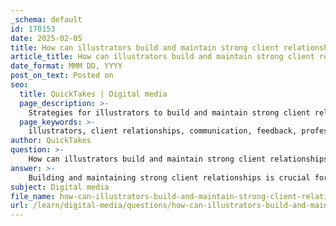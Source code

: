 ```yaml
---
_schema: default
id: 170153
date: 2025-02-05
title: How can illustrators build and maintain strong client relationships?
article_title: How can illustrators build and maintain strong client relationships?
date_format: MMM DD, YYYY
post_on_text: Posted on
seo:
  title: QuickTakes | Digital media
  page_description: >-
    Strategies for illustrators to build and maintain strong client relationships through effective communication, professional management, feedback collaboration, and networking.
  page_keywords: >-
    illustrators, client relationships, communication, feedback, professionalism, networking, adaptability, collaboration, project management
author: QuickTakes
question: >-
    How can illustrators build and maintain strong client relationships?
answer: >-
    Building and maintaining strong client relationships is crucial for illustrators, especially in a competitive market. Here are several strategies that can help illustrators foster these relationships effectively:\n\n1. **Initial Consultations**: The first meeting with a client is vital. It’s an opportunity to delve into their vision and aspirations. Establishing a clear understanding of the project requirements at this stage sets the foundation for a successful collaboration. Ask open-ended questions to encourage clients to share their ideas and expectations.\n\n2. **Effective Communication**: Clear and consistent communication is key throughout the project lifecycle. This includes regular updates on progress, addressing any concerns promptly, and being transparent about timelines and deliverables. Good communication helps build trust and ensures that both parties are aligned.\n\n3. **Client Management**: Understanding client needs and managing expectations is essential. This involves being proactive in discussing project milestones, potential challenges, and any changes that may arise. Good client management can lead to repeat business and referrals.\n\n4. **Feedback and Collaboration**: Encourage an open line of communication for feedback. Regularly share sketches and drafts with clients, and be receptive to their input. This iterative process not only refines the artwork but also fosters a collaborative atmosphere where clients feel involved and valued.\n\n5. **Professionalism in Invoicing**: Create and manage invoices that clearly outline the services provided, payment terms, and deadlines. Professionalism in financial matters helps build trust and demonstrates reliability.\n\n6. **Ongoing Communication**: Maintain open lines of communication even after project completion. Follow up with clients to gather feedback and express appreciation for their business. This can lead to long-term relationships and future opportunities.\n\n7. **Adaptability**: Be open to constructive criticism and willing to make adjustments based on client feedback. Flexibility in your approach can enhance the final outcome and demonstrate your commitment to meeting client needs.\n\n8. **Networking and Community Engagement**: Engage with other professionals in the illustration community through events, online forums, and social media. Building a network can lead to referrals and collaborative opportunities, further strengthening your client relationships.\n\nBy implementing these strategies, illustrators can create a positive experience for their clients, leading to stronger relationships, repeat business, and a solid reputation in the industry.
subject: Digital media
file_name: how-can-illustrators-build-and-maintain-strong-client-relationships.md
url: /learn/digital-media/questions/how-can-illustrators-build-and-maintain-strong-client-relationships
---
```


&nbsp;